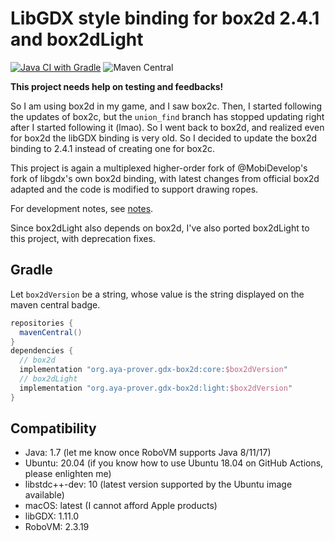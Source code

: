 # LibGDX style binding for box2d 2.4.1 and box2dLight

[![Java CI with Gradle](https://github.com/ice1000/gdx-box2d/actions/workflows/gradle.yml/badge.svg)](https://github.com/ice1000/gdx-box2d/actions/workflows/gradle.yml)
![Maven Central](https://img.shields.io/maven-central/v/org.aya-prover.gdx-box2d/core)

**This project needs help on testing and feedbacks!**

So I am using box2d in my game, and I saw box2c. Then, I started following the updates of box2c, but the `union_find` branch has stopped updating right after I started following it (lmao). So I went back to box2d, and realized even for box2d the libGDX binding is very old. So I decided to update the box2d binding to 2.4.1 instead of creating one for box2c.

This project is again a multiplexed higher-order fork of @MobiDevelop's fork of libgdx's own box2d binding, with latest changes from official box2d adapted and the code is modified to support drawing ropes.

For development notes, see [notes](/notes/CHANGES.md).

Since box2dLight also depends on box2d, I've also ported box2dLight to this project, with deprecation fixes.

## Gradle

Let `box2dVersion` be a string, whose value is the string displayed on the maven central badge.

```groovy
repositories {
  mavenCentral()
}
dependencies {
  // box2d
  implementation "org.aya-prover.gdx-box2d:core:$box2dVersion"
  // box2dLight
  implementation "org.aya-prover.gdx-box2d:light:$box2dVersion"
}
```

## Compatibility

+ Java: 1.7 (let me know once RoboVM supports Java 8/11/17)
+ Ubuntu: 20.04 (if you know how to use Ubuntu 18.04 on GitHub Actions, please enlighten me)
+ libstdc++-dev: 10 (latest version supported by the Ubuntu image available)
+ macOS: latest (I cannot afford Apple products)
+ libGDX: 1.11.0
+ RoboVM: 2.3.19
